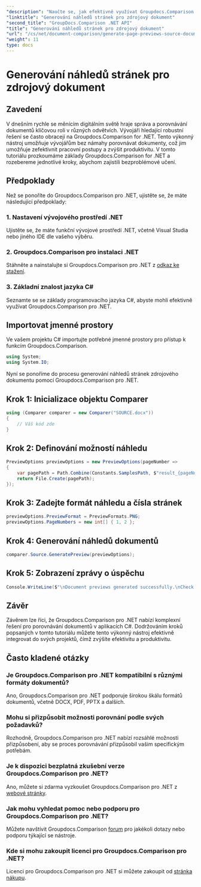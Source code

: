 ```yaml
---
"description": "Naučte se, jak efektivně využívat Groupdocs.Comparison for .NET k zefektivnění procesů porovnávání dokumentů ve vašich projektech v C#."
"linktitle": "Generování náhledů stránek pro zdrojový dokument"
"second_title": "GroupDocs.Comparison .NET API"
"title": "Generování náhledů stránek pro zdrojový dokument"
"url": "/cs/net/document-comparison/generate-page-previews-source-document/"
"weight": 11
type: docs
---
```

# Generování náhledů stránek pro zdrojový dokument

## Zavedení
V dnešním rychle se měnícím digitálním světě hraje správa a porovnávání dokumentů klíčovou roli v různých odvětvích. Vývojáři hledající robustní řešení se často obracejí na Groupdocs.Comparison for .NET. Tento výkonný nástroj umožňuje vývojářům bez námahy porovnávat dokumenty, což jim umožňuje zefektivnit pracovní postupy a zvýšit produktivitu. V tomto tutoriálu prozkoumáme základy Groupdocs.Comparison for .NET a rozebereme jednotlivé kroky, abychom zajistili bezproblémové učení.
## Předpoklady
Než se ponoříte do Groupdocs.Comparison pro .NET, ujistěte se, že máte následující předpoklady:
### 1. Nastavení vývojového prostředí .NET
Ujistěte se, že máte funkční vývojové prostředí .NET, včetně Visual Studia nebo jiného IDE dle vašeho výběru.
### 2. Groupdocs.Comparison pro instalaci .NET
Stáhněte a nainstalujte si Groupdocs.Comparison pro .NET z [odkaz ke stažení](https://releases.groupdocs.com/comparison/net/).
### 3. Základní znalost jazyka C#
Seznamte se se základy programovacího jazyka C#, abyste mohli efektivně využívat Groupdocs.Comparison pro .NET.

## Importovat jmenné prostory
Ve vašem projektu C# importujte potřebné jmenné prostory pro přístup k funkcím Groupdocs.Comparison.

```csharp
using System;
using System.IO;
```

Nyní se ponoříme do procesu generování náhledů stránek zdrojového dokumentu pomocí Groupdocs.Comparison pro .NET.
## Krok 1: Inicializace objektu Comparer
```csharp
using (Comparer comparer = new Comparer("SOURCE.docx"))
{
    // Váš kód zde
}
```
## Krok 2: Definování možností náhledu
```csharp
PreviewOptions previewOptions = new PreviewOptions(pageNumber =>
{
    var pagePath = Path.Combine(Constants.SamplesPath, $"result_{pageNumber}.png");
    return File.Create(pagePath);
});
```
## Krok 3: Zadejte formát náhledu a čísla stránek
```csharp
previewOptions.PreviewFormat = PreviewFormats.PNG;
previewOptions.PageNumbers = new int[] { 1, 2 };
```
## Krok 4: Generování náhledů dokumentů
```csharp
comparer.Source.GeneratePreview(previewOptions);
```
## Krok 5: Zobrazení zprávy o úspěchu
```csharp
Console.WriteLine($"\nDocument previews generated successfully.\nCheck output in {Directory.GetCurrentDirectory()}.");
```

## Závěr
Závěrem lze říci, že Groupdocs.Comparison pro .NET nabízí komplexní řešení pro porovnávání dokumentů v aplikacích C#. Dodržováním kroků popsaných v tomto tutoriálu můžete tento výkonný nástroj efektivně integrovat do svých projektů, čímž zvýšíte efektivitu a produktivitu.
## Často kladené otázky
### Je Groupdocs.Comparison pro .NET kompatibilní s různými formáty dokumentů?
Ano, Groupdocs.Comparison pro .NET podporuje širokou škálu formátů dokumentů, včetně DOCX, PDF, PPTX a dalších.
### Mohu si přizpůsobit možnosti porovnání podle svých požadavků?
Rozhodně, Groupdocs.Comparison pro .NET nabízí rozsáhlé možnosti přizpůsobení, aby se proces porovnávání přizpůsobil vašim specifickým potřebám.
### Je k dispozici bezplatná zkušební verze Groupdocs.Comparison pro .NET?
Ano, můžete si zdarma vyzkoušet Groupdocs.Comparison pro .NET z [webové stránky](https://releases.groupdocs.com/).
### Jak mohu vyhledat pomoc nebo podporu pro Groupdocs.Comparison pro .NET?
Můžete navštívit Groupdocs.Comparison [forum](https://forum.groupdocs.com/c/comparison/12) pro jakékoli dotazy nebo podporu týkající se nástroje.
### Kde si mohu zakoupit licenci pro Groupdocs.Comparison pro .NET?
Licenci pro Groupdocs.Comparison pro .NET si můžete zakoupit od [stránka nákupu](https://purchase.groupdocs.com/buy).
